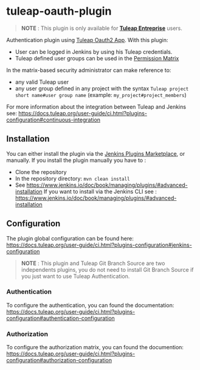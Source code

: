 # tuleap-oauth-plugin

> **NOTE** : This plugin is only available for **[Tuleap Entreprise](https://docs.tuleap.org/user-guide/tuleap-entreprise.html#tuleap-enterprise)** users.

Authentication plugin using [Tuleap Oauth2 App](https://docs.tuleap.org/user-guide/oauth2.html#oauth2-and-openidconnect).
With this plugin:

 - User can be logged in Jenkins by using his Tuleap credentials.
 - Tuleap defined user groups can be used in the [Permission Matrix](https://plugins.jenkins.io/matrix-auth/)

In the matrix-based security administrator can make reference to:

 -  any valid Tuleap user
 -  any user group defined in any project with the syntax `Tuleap project short name#user group name` (example: `my_project#project_members`)

For more information about the integration between Tuleap and Jenkins see: https://docs.tuleap.org/user-guide/ci.html?plugins-configuration#continuous-integration

## Installation
You can either install the plugin via the [Jenkins Plugins Marketplace](https://www.jenkins.io/doc/book/managing/plugins/#from-the-web-ui), or manually.
If you install the plugin manually you have to :
 - Clone the repository
 - In the repository directory: ``` mvn clean install ```
 - See https://www.jenkins.io/doc/book/managing/plugins/#advanced-installation
If you want to install via the Jenkins CLI see : https://www.jenkins.io/doc/book/managing/plugins/#advanced-installation

## Configuration

The plugin global configuration can be found here: https://docs.tuleap.org/user-guide/ci.html?plugins-configuration#jenkins-configuration

> **NOTE** : This plugin and Tuleap Git Branch Source are two independents plugins, you do not need to install Git Branch Source if you just want to use Tuleap Authentication.

### Authentication

To configure the authentication, you can found the documentation: https://docs.tuleap.org/user-guide/ci.html?plugins-configuration#authentication-configuration

### Authorization

To configure the authorization matrix, you can found the documention: https://docs.tuleap.org/user-guide/ci.html?plugins-configuration#authorization-configuration
